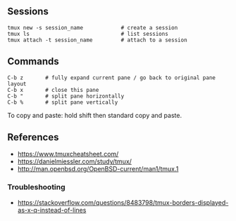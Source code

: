 ## Sessions

```
tmux new -s session_name            # create a session
tmux ls                             # list sessions
tmux attach -t session_name         # attach to a session
```

## Commands

```
C-b z       # fully expand current pane / go back to original pane layout
C-b x       # close this pane
C-b "       # split pane horizontally
C-b %       # split pane vertically
```

To copy and paste: hold shift then standard copy and paste.

## References

- https://www.tmuxcheatsheet.com/
- https://danielmiessler.com/study/tmux/
- http://man.openbsd.org/OpenBSD-current/man1/tmux.1

### Troubleshooting

- https://stackoverflow.com/questions/8483798/tmux-borders-displayed-as-x-q-instead-of-lines
